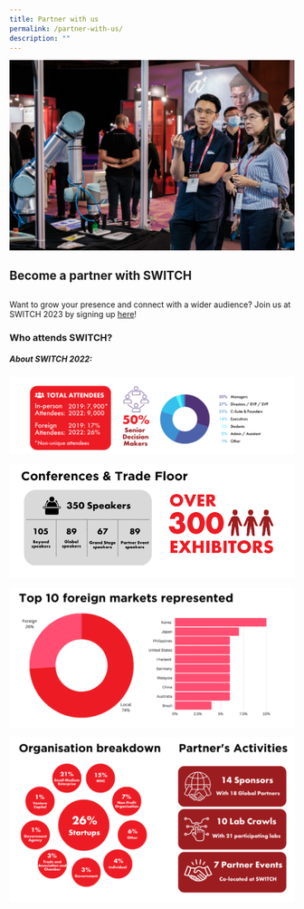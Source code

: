 ```yaml
---
title: Partner with us
permalink: /partner-with-us/
description: ""
---
```

![](/images/2023/partner%20with%20us%20exhibition_cropped.jpg)

## Become a partner with SWITCH
## 
Want to grow your presence and connect with a wider audience? Join us at SWITCH 2023 by signing up [here](https://forms.monday.com/forms/4ae0e80795707021ca480047c3a90d66?r=use1)!

### Who attends SWITCH?
##### About SWITCH 2022:
![](/images/2023/2023%20website%20(2022%20stats)%20visitor%20demographics.png)

![](/images/2023/2023%20website%20(2022%20stats)%20conferences%20&%20trade%20floor.png)

![](/images/2023/2023%20website%20(2022%20stats)%20foreign%20markets.png)

![](/images/2023/2023%20website%20(2022%20stats)%20org%20breakdown%20&%20partners.png)